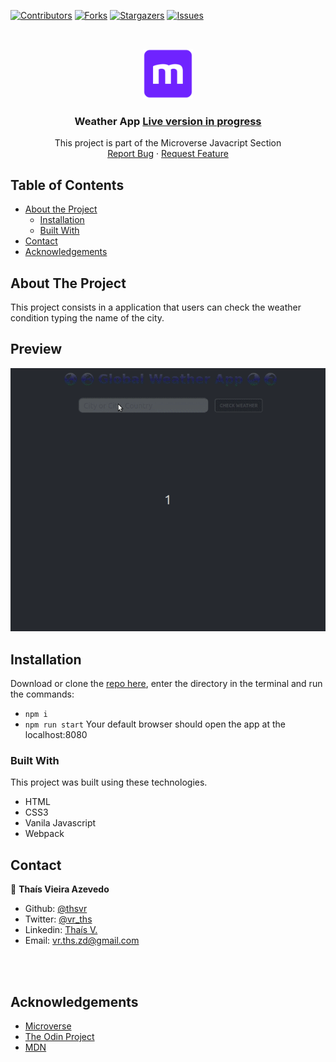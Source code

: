 [![Contributors][contributors-shield]][contributors-url]
[![Forks][forks-shield]][forks-url]
[![Stargazers][stars-shield]][stars-url]
[![Issues][issues-shield]][issues-url]

<!-- PROJECT LOGO -->

  <br/> 
  <p align="center"> 
  <a href="https://github.com/thsvr/weather-app"> 
  <img src="mLogo.png" alt="Logo" width="80" height="80"> 
  </a> 
  <h3 align="center">Weather App <a href=''> Live version in progress</a></h3> 
  <p align="center"> This project is part of the Microverse Javacript Section 
  <br /> 
  <a href="https://github.com/thsvr/weather-app/issues">Report Bug</a> 
  · 
  <a href="https://github.comthsvr/weather-app/issues">Request Feature</a> 
  </p> 
  </p>

<!-- TABLE OF CONTENTS -->

## Table of Contents

- [About the Project](#about-the-project)
  - [Installation](#installation)
  - [Built With](#built-with)
- [Contact](#contact)
- [Acknowledgements](#acknowledgements)

<!-- ABOUT THE PROJECT -->

## About The Project

This project consists in a application that users can check the weather condition typing the name of the city.

## Preview

![](weather-app.gif)

<!-- ABOUT THE PROJECT -->

## Installation

Download or clone the [repo here](https://github.comthsvr/weather-app), enter the directory in the terminal and run the commands:

- `npm i`
- `npm run start`
  Your default browser should open the app at the localhost:8080

### Built With

This project was built using these technologies.

- HTML
- CSS3
- Vanila Javascript
- Webpack

<!-- CONTACT -->

## Contact

👤 **Thaís Vieira Azevedo**

- Github: [@thsvr](https://github.com/thsvr)
- Twitter: [@vr_ths](https://twitter.com/vr_ths)
- Linkedin: [Thaís V.](https://www.linkedin.com/in/vr-ths-zd/)
- Email: [vr.ths.zd@gmail.com](vr.ths.zd@gmail.com)

<br />
<br />

<!-- ACKNOWLEDGEMENTS -->

## Acknowledgements

- [Microverse](https://www.microverse.org/)
- [The Odin Project](https://www.theodinproject.com/)
- [MDN](https://developer.mozilla.org/en-US/docs/Web/JavaScript)

<!-- MARKDOWN LINKS & IMAGES -->
<!-- https://www.markdownguide.org/basic-syntax/#reference-style-links -->

[contributors-shield]: https://img.shields.io/github/contributors/thsvr/weather-appsvg?style=flat-square
[contributors-url]: https://github.com/thsvr/weather-app/graphs/contributors
[forks-shield]: https://img.shields.io/github/forks/thsvr/weather-app.svg?style=flat-square
[forks-url]: https://github.com/thsvr/weather-app/network/members
[stars-shield]: https://img.shields.io/github/stars/thsvr/weather-app.svg?style=flat-square
[stars-url]: https://github.com/thsvr/weather-app/stargazers
[issues-shield]: https://img.shields.io/github/issues/thsvr/weather-app.svg?style=flat-square
[issues-url]: https://github.com/thsvr/weather-app/tree/todolist
[product-screenshot]: img/screenshot.PNG
